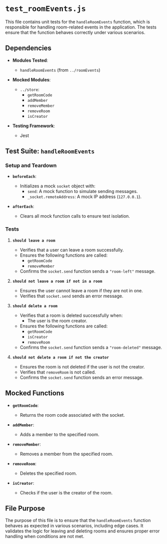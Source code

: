 # `test_roomEvents.js` 

This file contains unit tests for the `handleRoomEvents` function, which is responsible for handling room-related events in the application. The tests ensure that the function behaves correctly under various scenarios.

## Dependencies

- **Modules Tested**:
    - `handleRoomEvents` (from `../roomEvents`)

- **Mocked Modules**:
    - `../store`:
        - `getRoomCode`
        - `addMember`
        - `removeMember`
        - `removeRoom`
        - `isCreator`

- **Testing Framework**:
    - Jest

## Test Suite: `handleRoomEvents`

### Setup and Teardown

- **`beforeEach`**:
    - Initializes a mock `socket` object with:
        - `send`: A mock function to simulate sending messages.
        - `_socket.remoteAddress`: A mock IP address (`127.0.0.1`).

- **`afterEach`**:
    - Clears all mock function calls to ensure test isolation.

### Tests

1. **`should leave a room`**
    - Verifies that a user can leave a room successfully.
    - Ensures the following functions are called:
        - `getRoomCode`
        - `removeMember`
    - Confirms the `socket.send` function sends a `"room-left"` message.

2. **`should not leave a room if not in a room`**
    - Ensures the user cannot leave a room if they are not in one.
    - Verifies that `socket.send` sends an error message.

3. **`should delete a room`**
    - Verifies that a room is deleted successfully when:
        - The user is the room creator.
    - Ensures the following functions are called:
        - `getRoomCode`
        - `isCreator`
        - `removeRoom`
    - Confirms the `socket.send` function sends a `"room-deleted"` message.

4. **`should not delete a room if not the creator`**
    - Ensures the room is not deleted if the user is not the creator.
    - Verifies that `removeRoom` is not called.
    - Confirms the `socket.send` function sends an error message.

## Mocked Functions

- **`getRoomCode`**:
    - Returns the room code associated with the socket.

- **`addMember`**:
    - Adds a member to the specified room.

- **`removeMember`**:
    - Removes a member from the specified room.

- **`removeRoom`**:
    - Deletes the specified room.

- **`isCreator`**:
    - Checks if the user is the creator of the room.

## File Purpose

The purpose of this file is to ensure that the `handleRoomEvents` function behaves as expected in various scenarios, including edge cases. It validates the logic for leaving and deleting rooms and ensures proper error handling when conditions are not met.
